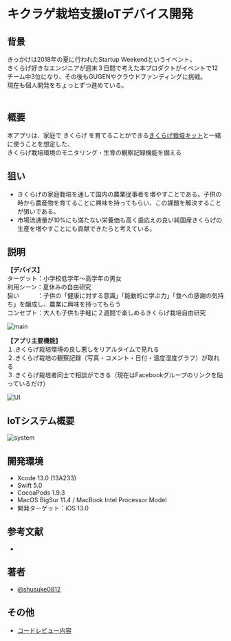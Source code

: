 キクラゲ栽培支援IoTデバイス開発  
===

## 背景
きっかけは2018年の夏に行われたStartup Weekendというイベント。  
きくらげ好きなエンジニアが週末３日間で考えた本プロダクトがイベントで12チーム中3位になり、その後もGUGENやクラウドファンディングに挑戦。  
現在も個人開発をちょっとずつ進めている。  
　  
## 概要
本アプリは、家庭で きくらげ を育てることができる[きくらげ栽培キット](https://www.midorikoubou.jp/shopdetail/000000000007/)と一緒に使うことを想定した、  
きくらげ栽培環境のモニタリング・生育の観察記録機能を備える

## 狙い
- きくらげの家庭栽培を通して国内の農業従事者を増やすことである。子供の時から農産物を育てることに興味を持ってもらい、この課題を解決することが狙いである。
- 市場流通量が10%にも満たない栄養価も高く歯応えの良い純国産きくらげの生産を増やすことにも貢献できたらと考えている。
　
## 説明
**【デバイス】**  
ターゲット：小学校低学年〜高学年の男女  
利用シーン：夏休みの自由研究  
狙い　　　：子供の「健康に対する意識」「能動的に学ぶ力」「食への感謝の気持ち」を醸成し、農業に興味を持ってもらう  
コンセプト：大人も子供も手軽に２週間で楽しめるきくらげ栽培自由研究  


![main](https://user-images.githubusercontent.com/33107697/147388647-d4c4e01c-bebe-4b50-a5ce-085fe798f7a0.png)



**【アプリ主要機能】**  
１.きくらげ栽培環境の良し悪しをリアルタイムで見れる  
２.きくらげ栽培の観察記録（写真・コメント・日付・温度湿度グラフ）が取れる  
３.きくらげ栽培者同士で相談ができる（現在はFacebookグループのリンクを貼っているだけ）  


![UI](https://user-images.githubusercontent.com/33107697/147388903-2843b851-8d7d-45d6-b3c3-1531cc441c73.png)

## IoTシステム概要
![system](https://user-images.githubusercontent.com/33107697/147388919-75406b53-610b-4760-a622-d219d019acbe.png)

## 開発環境
- Xcode 13.0 (13A233)
- Swift 5.0 
- CocoaPods 1.9.3  
- MacOS BigSur 11.4 / MacBook Intel Processor Model
- 開発ターゲット：iOS 13.0  

## 参考文献
- 

## 著者
- [@shusuke0812](https://github.com/shusuke0812)

## その他
- [コードレビュー内容](https://www.notion.so/KikurageApp-iOS-1c008377610146a382225e0b4b2ad47e)
